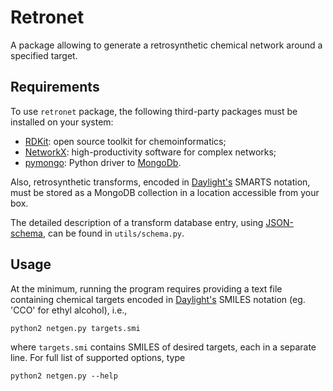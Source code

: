 # Retronet

A package allowing to generate a retrosynthetic chemical network around a
specified target.


## Requirements

To use `retronet` package, the following third-party packages must be installed
on your system:

*	[RDKit](http://www.rdkit.org): open source toolkit for chemoinformatics;
*	[NetworkX](https://networkx.github.io): high-productivity software for
	complex networks;
*	[pymongo](https://pypi.python.org/pypi/pymongo/): Python driver to
	[MongoDb](http://www.mongodb.org).

Also, retrosynthetic transforms, encoded in
[Daylight's](http://www.daylight.com/) SMARTS notation, must be stored as a
MongoDB collection in a location accessible from your box.

The detailed description of a transform database entry, using
[JSON-schema](http://json-schema.org/), can be found in `utils/schema.py`.


## Usage

At the minimum, running the program requires providing a text file containing
chemical targets encoded in [Daylight's](http://www.daylight.com/) SMILES
notation (eg. 'CCO' for ethyl alcohol), i.e.,

	python2 netgen.py targets.smi

where `targets.smi` contains SMILES of desired targets, each in a separate
line.  For full list of supported options, type

    python2 netgen.py --help
